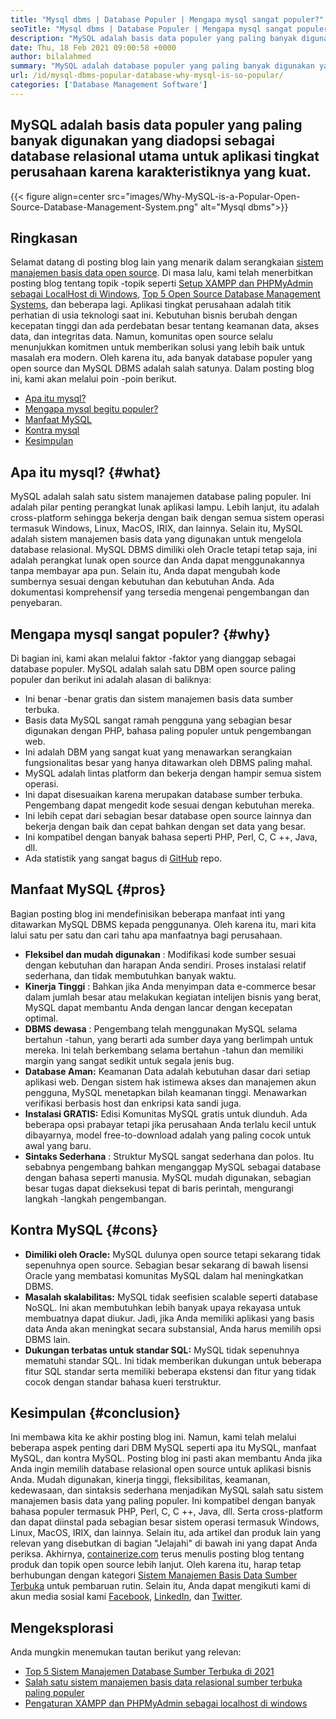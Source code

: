 ```yaml
---
title: "Mysql dbms | Database Populer | Mengapa mysql sangat populer?" 
seoTitle: "Mysql dbms | Database Populer | Mengapa mysql sangat populer?" 
description: "MySQL adalah basis data populer yang paling banyak digunakan yang diadopsi sebagai database relasional utama untuk aplikasi tingkat perusahaan karena karakteristiknya yang kuat." 
date: Thu, 18 Feb 2021 09:00:58 +0000
author: bilalahmed
summary: "MySQL adalah database populer yang paling banyak digunakan yang diadopsi sebagai database relasional utama untuk aplikasi tingkat perusahaan karena karakteristiknya yang kuat." 
url: /id/mysql-dbms-popular-database-why-mysql-is-so-popular/
categories: ['Database Management Software']
---
```


## MySQL adalah basis data populer yang paling banyak digunakan yang diadopsi sebagai database relasional utama untuk aplikasi tingkat perusahaan karena karakteristiknya yang kuat.

{{< figure align=center src="images/Why-MySQL-is-a-Popular-Open-Source-Database-Management-System.png" alt="Mysql dbms">}}


## Ringkasan
Selamat datang di posting blog lain yang menarik dalam serangkaian [sistem manajemen basis data open source][1]. Di masa lalu, kami telah menerbitkan posting blog tentang topik -topik seperti [Setup XAMPP dan PHPMyAdmin sebagai LocalHost di Windows][2], [Top 5 Open Source Database Management Systems][3], dan beberapa lagi. Aplikasi tingkat perusahaan adalah titik perhatian di usia teknologi saat ini. Kebutuhan bisnis berubah dengan kecepatan tinggi dan ada perdebatan besar tentang keamanan data, akses data, dan integritas data. Namun, komunitas open source selalu menunjukkan komitmen untuk memberikan solusi yang lebih baik untuk masalah era modern. Oleh karena itu, ada banyak database populer yang open source dan MySQL DBMS adalah salah satunya. Dalam posting blog ini, kami akan melalui poin -poin berikut.
  * [Apa itu mysql?][4]
  * [Mengapa mysql begitu populer?][5]
  * [Manfaat MySQL][6]
  * [Kontra mysql][7]
  * [Kesimpulan][8]

## Apa itu mysql? {#what}

MySQL adalah salah satu sistem manajemen database paling populer. Ini adalah pilar penting perangkat lunak aplikasi lampu. Lebih lanjut, itu adalah cross-platform sehingga bekerja dengan baik dengan semua sistem operasi termasuk Windows, Linux, MacOS, IRIX, dan lainnya. Selain itu, MySQL adalah sistem manajemen basis data yang digunakan untuk mengelola database relasional. MySQL DBMS dimiliki oleh Oracle tetapi tetap saja, ini adalah perangkat lunak open source dan Anda dapat menggunakannya tanpa membayar apa pun. Selain itu, Anda dapat mengubah kode sumbernya sesuai dengan kebutuhan dan kebutuhan Anda. Ada dokumentasi komprehensif yang tersedia mengenai pengembangan dan penyebaran.

## Mengapa mysql sangat populer? {#why}

Di bagian ini, kami akan melalui faktor -faktor yang dianggap sebagai database populer. MySQL adalah salah satu DBM open source paling populer dan berikut ini adalah alasan di baliknya:
  * Ini benar -benar gratis dan sistem manajemen basis data sumber terbuka.
  * Basis data MySQL sangat ramah pengguna yang sebagian besar digunakan dengan PHP, bahasa paling populer untuk pengembangan web.
  * Ini adalah DBM yang sangat kuat yang menawarkan serangkaian fungsionalitas besar yang hanya ditawarkan oleh DBMS paling mahal.
  * MySQL adalah lintas platform dan bekerja dengan hampir semua sistem operasi.
  * Ini dapat disesuaikan karena merupakan database sumber terbuka. Pengembang dapat mengedit kode sesuai dengan kebutuhan mereka.
  * Ini lebih cepat dari sebagian besar database open source lainnya dan bekerja dengan baik dan cepat bahkan dengan set data yang besar.
  * Ini kompatibel dengan banyak bahasa seperti PHP, Perl, C, C ++, Java, dll.
  * Ada statistik yang sangat bagus di [GitHub][9] repo.

## Manfaat MySQL {#pros}

Bagian posting blog ini mendefinisikan beberapa manfaat inti yang ditawarkan MySQL DBMS kepada penggunanya. Oleh karena itu, mari kita lalui satu per satu dan cari tahu apa manfaatnya bagi perusahaan.
* **Fleksibel dan mudah digunakan** : Modifikasi kode sumber sesuai dengan kebutuhan dan harapan Anda sendiri. Proses instalasi relatif sederhana, dan tidak membutuhkan banyak waktu.
* **Kinerja Tinggi** : Bahkan jika Anda menyimpan data e-commerce besar dalam jumlah besar atau melakukan kegiatan intelijen bisnis yang berat, MySQL dapat membantu Anda dengan lancar dengan kecepatan optimal.
* **DBMS dewasa** : Pengembang telah menggunakan MySQL selama bertahun -tahun, yang berarti ada sumber daya yang berlimpah untuk mereka. Ini telah berkembang selama bertahun -tahun dan memiliki margin yang sangat sedikit untuk segala jenis bug.
* **Database Aman:**  Keamanan Data adalah kebutuhan dasar dari setiap aplikasi web. Dengan sistem hak istimewa akses dan manajemen akun pengguna, MySQL menetapkan bilah keamanan tinggi. Menawarkan verifikasi berbasis host dan enkripsi kata sandi juga.
* **Instalasi GRATIS:**  Edisi Komunitas MySQL gratis untuk diunduh. Ada beberapa opsi prabayar tetapi jika perusahaan Anda terlalu kecil untuk dibayarnya, model free-to-download adalah yang paling cocok untuk awal yang baru.
* **Sintaks Sederhana** : Struktur MySQL sangat sederhana dan polos. Itu sebabnya pengembang bahkan menganggap MySQL sebagai database dengan bahasa seperti manusia. MySQL mudah digunakan, sebagian besar tugas dapat dieksekusi tepat di baris perintah, mengurangi langkah -langkah pengembangan.

## Kontra MySQL {#cons}

* **Dimiliki oleh Oracle:**  MySQL dulunya open source tetapi sekarang tidak sepenuhnya open source. Sebagian besar sekarang di bawah lisensi Oracle yang membatasi komunitas MySQL dalam hal meningkatkan DBMS.
* **Masalah skalabilitas:**  MySQL tidak seefisien scalable seperti database NoSQL. Ini akan membutuhkan lebih banyak upaya rekayasa untuk membuatnya dapat diukur. Jadi, jika Anda memiliki aplikasi yang basis data Anda akan meningkat secara substansial, Anda harus memilih opsi DBMS lain.
* **Dukungan terbatas untuk standar SQL:**  MySQL tidak sepenuhnya mematuhi standar SQL. Ini tidak memberikan dukungan untuk beberapa fitur SQL standar serta memiliki beberapa ekstensi dan fitur yang tidak cocok dengan standar bahasa kueri terstruktur.

## Kesimpulan {#conclusion}

Ini membawa kita ke akhir posting blog ini. Namun, kami telah melalui beberapa aspek penting dari DBM MySQL seperti apa itu MySQL, manfaat MySQL, dan kontra MySQL. Posting blog ini pasti akan membantu Anda jika Anda ingin memilih database relasional open source untuk aplikasi bisnis Anda. Mudah digunakan, kinerja tinggi, fleksibilitas, keamanan, kedewasaan, dan sintaksis sederhana menjadikan MySQL salah satu sistem manajemen basis data yang paling populer. Ini kompatibel dengan banyak bahasa populer termasuk PHP, Perl, C, C ++, Java, dll. Serta cross-platform dan dapat diinstal pada sebagian besar sistem operasi termasuk Windows, Linux, MacOS, IRIX, dan lainnya. Selain itu, ada artikel dan produk lain yang relevan yang disebutkan di bagian "Jelajahi" di bawah ini yang dapat Anda periksa.
Akhirnya, [containerize.com][10] terus menulis posting blog tentang produk dan topik open source lebih lanjut. Oleh karena itu, harap tetap berhubungan dengan kategori [Sistem Manajemen Basis Data Sumber Terbuka][11] untuk pembaruan rutin. Selain itu, Anda dapat mengikuti kami di akun media sosial kami [Facebook][12], [LinkedIn][13], dan [Twitter][14].

## Mengeksplorasi
Anda mungkin menemukan tautan berikut yang relevan:
  * [Top 5 Sistem Manajemen Database Sumber Terbuka di 2021][3]
  * [Salah satu sistem manajemen basis data relasional sumber terbuka paling populer][15]
  * [Pengaturan XAMPP dan PHPMyAdmin sebagai localhost di windows][2]



[1]: https://blog.containerize.com/category/database-management-software/
[2]: https://blog.containerize.com/database-management-software/how-to-setup-xampp-and-phpmyadmin-as-localhost-on-windows/
[3]: https://blog.containerize.com/2021/02/12/top-5-open-source-dbms-software-in-2021-mysql-and-alternatives/
[4]: #what
[5]: #why
[6]: #pros
[7]: #cons
[8]: #conclusion
[9]: https://github.com/mysql/mysql-server
[10]: https://www.containerize.com/
[11]: https://products.containerize.com/database-management-system
[12]: https://web.facebook.com/containerize
[13]: https://www.linkedin.com/company/containerize/
[14]: https://twitter.com/containerize_co
[15]: https://products.containerize.com/database-management-system/mysql
